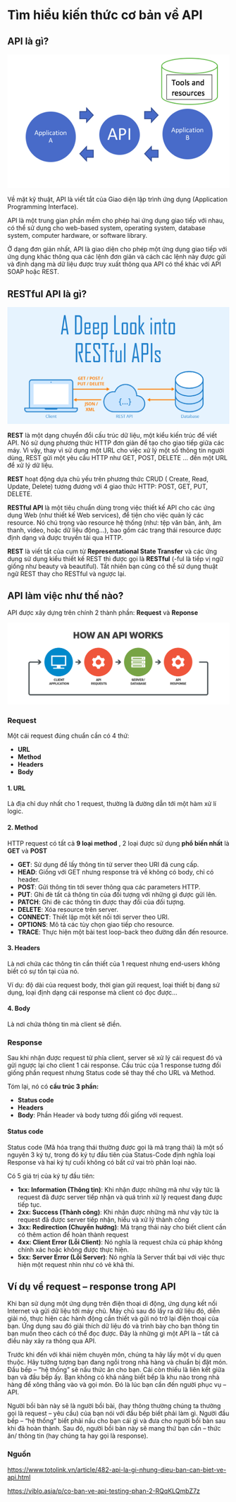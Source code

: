 # Tìm hiểu kiến thức cơ bản về API


## API là gì?

![api](./assets/api.png)

Về mặt kỹ thuật, API là viết tắt của Giao diện lập trình ứng dụng (Application Programming Interface).

API là một trung gian phần mềm cho phép hai ứng dụng giao tiếp với nhau, có thể sử dụng cho web-based system, operating system, database system, computer hardware, or software library.

Ở dạng đơn giản nhất, API là giao diện cho phép một ứng dụng giao tiếp với ứng dụng khác thông qua các lệnh đơn giản và cách các lệnh này được gửi và định dạng mà dữ liệu được truy xuất thông qua API có thể khác với API SOAP hoặc REST.

## RESTful API là gì?

![restful-api](./assets/restful-api.png)

**REST** là một dạng chuyển đổi cấu trúc dữ liệu, một kiểu kiến trúc để viết API. Nó sử dụng phương thức HTTP đơn giản để tạo cho giao tiếp giữa các máy. Vì vậy, thay vì sử dụng một URL cho việc xử lý một số thông tin người dùng, REST gửi một yêu cầu HTTP như GET, POST, DELETE … đến một URL để xử lý dữ liệu.

**REST** hoạt động dựa chủ yếu trên phương thức CRUD ( Create, Read, Update, Delete) tương đương với 4 giao thức HTTP: POST, GET, PUT, DELETE.

**RESTful API** là một tiêu chuẩn dùng trong việc thiết kế API cho các ứng dụng Web (như thiết kế Web services), để tiện cho việc quản lý các resource. Nó chú trọng vào resource hệ thống (như: tệp văn bản, ảnh, âm thanh, video, hoặc dữ liệu động…), bao gồm các trạng thái resource được định dạng và được truyền tải qua HTTP.

**REST** là viết tắt của cụm từ **Representational State Transfer** và các ứng dụng sử dụng kiểu thiết kế REST thì được gọi là **RESTful** (-ful là tiếp vị ngữ giống như beauty và beautiful). Tất nhiên bạn cũng có thể sử dụng thuật ngữ REST thay cho RESTful và ngược lại.

## API làm việc như thế nào?

API được xây dựng trên chính 2 thành phần: **Request** và **Reponse**

![how-an-api-works](./assets/how-an-api-works.png)

### Request 

Một cái request đúng chuẩn cần có 4 thứ:

  - **URL**
  - **Method**
  - **Headers**
  - **Body**

  #### 1. URL
  
  Là địa chỉ duy nhất cho 1 request, thường là đường dẫn tới một hàm xử lí logic.

  #### 2. Method

  HTTP request có tất cả **9 loại method** , 2 loại được sử dụng **phổ biến nhất** là **GET** và **POST**

  - **GET**: Sử dụng để lấy thông tin từ server theo URI đã cung cấp.
  - **HEAD**: Giống với GET nhưng response trả về không có body, chỉ có header.
  - **POST**: Gửi thông tin tới sever thông qua các parameters HTTP.
  - **PUT**: Ghi đè tất cả thông tin của đối tượng với những gì được gửi lên.
  - **PATCH**: Ghi đè các thông tin được thay đổi của đối tượng.
  - **DELETE**: Xóa resource trên server.
  - **CONNECT**: Thiết lập một kết nối tới server theo URI.
  - **OPTIONS**: Mô tả các tùy chọn giao tiếp cho resource.
  - **TRACE**: Thực hiện một bài test loop-back theo đường dẫn đến resource.

  #### 3. Headers

  Là nơi chứa các thông tin cần thiết của 1 request nhưng end-users không biết có sự tồn tại của nó. 
  
  Ví dụ: độ dài của request body, thời gian gửi request, loại thiết bị đang sử dụng, loại định dạng cái response mà client có đọc được…

  #### 4. Body

  Là nơi chứa thông tin mà client sẽ điền.

### Response

Sau khi nhận được request từ phía client, server sẽ xử lý cái request đó và gửi ngược lại cho client 1 cái response. Cấu trúc của 1 response tương đối giống phần request nhưng Status code sẽ thay thế cho URL và Method. 

Tóm lại, nó có **cầu trúc 3 phần:**

  - **Status code**
  - **Headers**
  - **Body**: Phần Header và body tương đối giống với request.

  #### Status code

  Status code (Mã hóa trạng thái thường được gọi là mã trạng thái) là một số nguyên 3 ký tự, trong đó ký tự đầu tiên của Status-Code định nghĩa loại Response và hai ký tự cuối không có bất cứ vai trò phân loại nào. 
  
  Có 5 giá trị của ký tự đầu tiên:

  - **1xx: Information (Thông tin)**: Khi nhận được những mã như vậy tức là request đã được server tiếp nhận và quá trình xử lý request đang được tiếp tục.
  - **2xx: Success (Thành công)**: Khi nhận được những mã như vậy tức là request đã được server tiếp nhận, hiểu và xử lý thành công
  - **3xx: Redirection (Chuyển hướng)**: Mã trạng thái này cho biết client cần có thêm action để hoàn thành request
  - **4xx: Client Error (Lỗi Client)**: Nó nghĩa là request chứa cú pháp không chính xác hoặc không được thực hiện.
  - **5xx: Server Error (Lỗi Server)**: Nó nghĩa là Server thất bại với việc thực hiện một request nhìn như có vẻ khả thi.

  ## Ví dụ về request – response trong API

  Khi bạn sử dụng một ứng dụng trên điện thoại di động, ứng dụng kết nối Internet và gửi dữ liệu tới máy chủ. Máy chủ sau đó lấy ra dữ liệu đó, diễn giải nó, thực hiện các hành động cần thiết và gửi nó trở lại điện thoại của bạn. Ứng dụng sau đó giải thích dữ liệu đó và trình bày cho bạn thông tin bạn muốn theo cách có thể đọc được. Đây là những gì một API là – tất cả điều này xảy ra thông qua API.

  Trước khi đến với khái niệm chuyên môn, chúng ta hãy lấy một ví dụ quen thuộc. Hãy tưởng tượng bạn đang ngồi trong nhà hàng và chuẩn bị đặt món. Đầu bếp – “hệ thống” sẽ nấu thức ăn cho bạn. Cái còn thiếu là liên kết giữa bạn và đầu bếp ấy. Bạn không có khả năng biết bếp là khu nào trong nhà hàng để xông thẳng vào và gọi món. Đó là lúc bạn cần đến người phục vụ – API.

  Người bồi bàn này sẽ là người bồi bài, (hay thông thường chúng ta thường gọi là request – yêu cầu) của bạn nói với đầu bếp biết phải làm gì. Người đầu bếp – “hệ thống” biết phải nấu cho bạn cái gì và đưa cho người bồi bàn sau khi đã hoàn thành. Sau đó, người bồi bàn này sẽ mang thứ bạn cần – thức ăn/ thông tin (hay chúng ta hay gọi là response).

### Nguồn

https://www.totolink.vn/article/482-api-la-gi-nhung-dieu-ban-can-biet-ve-api.html

https://viblo.asia/p/co-ban-ve-api-testing-phan-2-RQqKLQmbZ7z

